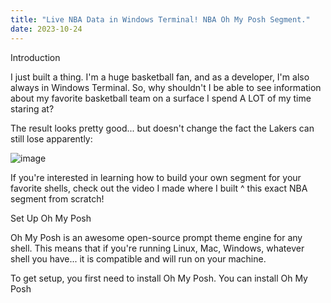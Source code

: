 ```yaml
---
title: "Live NBA Data in Windows Terminal! NBA Oh My Posh Segment."
date: 2023-10-24
---
```


Introduction

I just built a thing. I'm a huge basketball fan, and as a developer, I'm also always in Windows Terminal. So, why shouldn't I be able to see information about my favorite basketball team on a surface I spend A LOT of my time staring at? 

The result looks pretty good... but doesn't change the fact the Lakers can still lose apparently:

![image](https://github.com/joadoumie/jordi-rants/assets/98557455/823d98ae-b477-41a4-9802-967ae9c677ca)


If you're interested in learning how to build your own segment for your favorite shells, check out the video I made where I built ^ this exact NBA segment from scratch!

Set Up Oh My Posh

Oh My Posh is an awesome open-source prompt theme engine for any shell. This means that if you're running Linux, Mac, Windows, whatever shell you have... it is compatible and will run on your machine. 

To get setup, you first need to install Oh My Posh. You can install Oh My Posh
